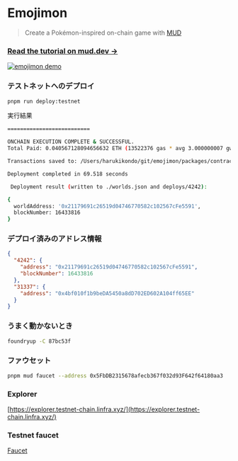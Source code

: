 # Emojimon

> Create a Pokémon-inspired on-chain game with [MUD](https://mud.dev/)

### [Read the tutorial on mud.dev &rarr;](https://mud.dev/tutorials/emojimon/)

[![emojimon demo](https://github.com/latticexyz/mud/blob/3fdaa9880639a9546f80fbffdcc4a713178328c1/tutorials/emojimon/images/emojimon-intro.gif?raw=true)](https://mud.dev/tutorials/emojimon/)


### テストネットへのデプロイ

```bash
pnpm run deploy:testnet
```

実行結果

```bash
==========================

ONCHAIN EXECUTION COMPLETE & SUCCESSFUL.
Total Paid: 0.040567128094656632 ETH (13522376 gas * avg 3.000000007 gwei)

Transactions saved to: /Users/harukikondo/git/emojimon/packages/contracts/broadcast/PostDeploy.s.sol/4242/run-latest.json

Deployment completed in 69.518 seconds

 Deployment result (written to ./worlds.json and deploys/4242): 

{
  worldAddress: '0x21179691c26519d04746770582c102567cFe5591',
  blockNumber: 16433816
}
```

### デプロイ済みのアドレス情報

```json
{
  "4242": {
    "address": "0x21179691c26519d04746770582c102567cFe5591",
    "blockNumber": 16433816
  },
  "31337": {
    "address": "0x4bf010f1b9beDA5450a8dD702ED602A104ff65EE"
  }
}
```

### うまく動かないとき

```bash
foundryup -C 87bc53f
```

### ファウセット

```bash
pnpm mud faucet --address 0x5FbDB2315678afecb367f032d93F642f64180aa3
```

### Explorer

[https://explorer.testnet-chain.linfra.xyz/](https://explorer.testnet-chain.linfra.xyz/)

### Testnet faucet

[Faucet](https://rpc.guildofchains.com/faucet)